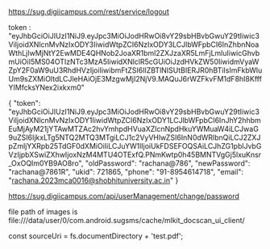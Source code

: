 
https://sug.digiicampus.com/rest/service/logout

token
: 
"eyJhbGciOiJIUzI1NiJ9.eyJpc3MiOiJodHRwOi8vY29sbHBvbGwuY29tIiwic3ViIjoidXNlcnMvNzIxODY3IiwidWtpZCI6NzIxODY3LCJlbWFpbCI6InZhbnNoaWthLjIwMjNtY2EwMDE4QHNob2JoaXR1bml2ZXJzaXR5LmFjLmluIiwicGhvbmUiOiI5MS04OTIzNTc3MzA5IiwidXNlclR5cGUiOiJzdHVkZW50IiwidmVyaWZpY2F0aW9uU3RhdHVzIjoiIiwibmFtZSI6IlZBTlNISUtBIERJR0hBTiIsImFkbWluUm9sZXMiOltdLCJleHAiOjE3MzgwMjI2NjV9.MAQuJ6rWZFkvFM1dF8hI8KfffYIMfcksYNex2ixkxm0"


{
  "token": "eyJhbGciOiJIUzI1NiJ9.eyJpc3MiOiJodHRwOi8vY29sbHBvbGwuY29tIiwic3ViIjoidXNlcnMvNzIxODY1IiwidWtpZCI6NzIxODY1LCJlbWFpbCI6InJhY2hhbmEuMjAyM21jYTAwMTZAc2hvYmhpdHVuaXZlcnNpdHkuYWMuaW4iLCJwaG9uZSI6IjkxLTg5NTQ2MTQ3MTgiLCJ1c2VyVHlwZSI6InN0dWRlbnQiLCJ2ZXJpZmljYXRpb25TdGF0dXMiOiIiLCJuYW1lIjoiUkFDSEFOQSAiLCJhZG1pblJvbGVzIjpbXSwiZXhwIjoxNzM4MTU4OTExfQ.PNmKwtp0h45BMNTVgGj5lxuKnsr_OxOQIm0YB9AO8ro",
  "oldPassword": "rachana@786",
  "newPassword": "rachana@7861R",
  "ukid": 721865,
  "phone": "91-8954614718",
  "email": "rachana.2023mca0016@shobhituniversity.ac.in"
}











https://sug.digiicampus.com/api/userManagement/change/password






file path of images is file:///data/user/0/com.android.sugsms/cache/mlkit_docscan_ui_client/



 const sourceUri = fs.documentDirectory + 'test.pdf'; 